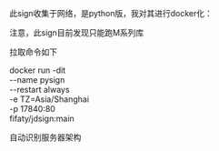 此sign收集于网络，是python版，我对其进行docker化：

注意，此sign目前发现只能跑M系列库

拉取命令如下

docker run -dit \
--name pysign \
--restart always \
-e TZ=Asia/Shanghai \
-p 17840:80 \
fifaty/jdsign:main

自动识别服务器架构



